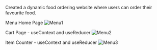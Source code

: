 Created a dynamic food ordering website where users can order their favourite food.

Menu Home Page
![Menu1](https://user-images.githubusercontent.com/103524207/166156847-b39c0e63-5a0c-43cb-a93b-dc8dea7601e0.JPG)

Cart Page - useContext and useReducer
![Menu2](https://user-images.githubusercontent.com/103524207/166156888-fba4b068-3d93-42ee-8424-792aeb494fa6.JPG)

Item Counter - useContext and useReducer 
![Menu3](https://user-images.githubusercontent.com/103524207/166156908-c55aa6ae-c3d2-4c3f-8ca9-b4c4e48d4f42.JPG)
